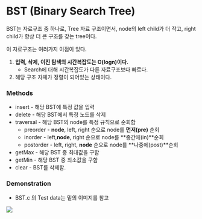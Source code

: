 # BST (Binary Search Tree)

BST는 자료구조 중 하나로, Tree 자료 구조이면서, node의 left child가 더 작고, right child가 항상 더 큰 구조를 갖는 tree이다.

이 자료구조는 여러가지 이점이 있다.

1. **입력, 삭제, 이진 탐색의 시간복잡도는 O(logn)이다.**
   - Search에 대해 시간복잡도가 다른 자료구조보다 빠르다.
2. 해당 구조 자체가 정렬이 되어있는 상태이다. 



### Methods

- insert - 해당 BST에 특정 값을 입력
- delete - 해당 BST에서 특정 노드를 삭제
- traversal - 해당 BST의 node를 특정 규칙으로 순회함
  - preorder - **node**, left, right 순으로 node를 **먼저(pre)** 순회 
  - inorder - left,**node**, right 순으로 node를 **중간에(in)**순회
  - postorder - left, right, **node** 순으로 node를 **나중에(post)**순회
- getMax - 해당 BST 중 최대값을 구함
- getMin - 해당 BST 중 최소값을 구함
- clear - BST를 삭제함.



### Demonstration

- BST.c 의 Test data는 밑의 이미지를 참고

![](https://www.geeksforgeeks.org/wp-content/uploads/Preorder-from-Inorder-and-Postorder-traversals.jpg)